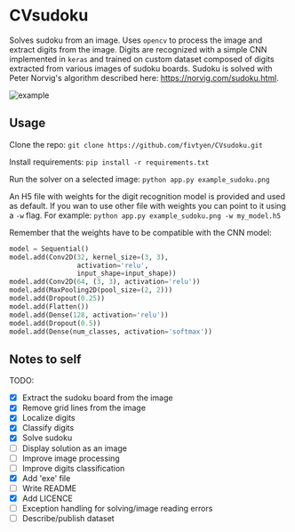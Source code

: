 # CVsudoku

Solves sudoku from an image. Uses `opencv` to process the image and extract digits from the image.
Digits are recognized with a simple CNN implemented in `keras` and trained on custom dataset composed of digits extracted from various images of sudoku boards. Sudoku is solved with Peter Norvig's algorithm described here: https://norvig.com/sudoku.html.

![example](https://i.imgur.com/1oJZ3HN.png)

## Usage
Clone the repo: `git clone https://github.com/fivtyen/CVsudoku.git`

Install requirements: `pip install -r requirements.txt`

Run the solver on a selected image: `python app.py example_sudoku.png`

An H5 file with weights for the digit recognition model is provided and used as default. If you wan to use other file with weights you can point to it using a `-w` flag. For example: `python app.py example_sudoku.png -w my_model.h5`

Remember that the weights have to be compatible with the CNN model:

```python
model = Sequential()
model.add(Conv2D(32, kernel_size=(3, 3),
                 activation='relu',
                 input_shape=input_shape))
model.add(Conv2D(64, (3, 3), activation='relu'))
model.add(MaxPooling2D(pool_size=(2, 2)))
model.add(Dropout(0.25))
model.add(Flatten())
model.add(Dense(128, activation='relu'))
model.add(Dropout(0.5))
model.add(Dense(num_classes, activation='softmax'))
```
## Notes to self
TODO:
- [x] Extract the sudoku board from the image
- [x] Remove grid lines from the image
- [x] Localize digits 
- [x] Classify digits
- [x] Solve sudoku
- [ ] Display solution as an image
- [ ] Improve image processing
- [ ] Improve digits classification
- [x] Add 'exe' file
- [ ] Write README
- [x] Add LICENCE
- [ ] Exception handling for solving/image reading errors
- [ ] Describe/publish dataset
